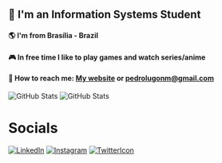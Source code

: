 <h2> 🎒 I'm an Information Systems Student </h2>

<h4>🌎 I'm from Brasília - Brazil</h4>
<h4>🎮 In free time I like to play games and watch series/anime</h4>
<h4>📧 How to reach me: <a href="https://www.lugon.dev/">My website</a> or <a href="mailto:pedrolugonm@gmail.com">pedrolugonm@gmail.com</a></h4>

<p>
<img src="https://github-readme-stats.vercel.app/api?username=1ugon&count_private=true&show_icons=true&theme=dark" alt="GitHub Stats"><img/>
  <img src="https://github-readme-stats.vercel.app/api/top-langs/?username=1ugon&layout=compact&langs_count=8&theme=dark" alt="GitHub Stats"><img/>
</p>

<h1> Socials </h1>
<p>
<a href="https://www.linkedin.com/in/1ugon/"><img src="https://camo.githubusercontent.com/ccb6ee4275a14aa1c69a8d0848a47cd5d35c1bdb5d15bcf2a7135018d700bd1d/68747470733a2f2f696d672e736869656c64732e696f2f62616467652f2d4c696e6b6564496e2d626c75653f7374796c653d666c61742d737175617265266c6f676f3d4c696e6b6564696e266c6f676f436f6c6f723d7768697465266c696e6b3d68747470733a2f2f7777772e6c696e6b6564696e2e636f6d2f696e2f68656c6c6f776c75616e2f" alt="LinkedIn"/></a>
<a href="https://www.instagram.com/1ugon/"><img src="https://camo.githubusercontent.com/a13b29c8c1169549dc33cb693697d9e8638b6e9d4eb4b284405b312e8c78aa04/68747470733a2f2f696d672e736869656c64732e696f2f62616467652f2d496e7374616772616d2d2532336662333935383f7374796c653d666c61742d737175617265266c6162656c436f6c6f723d253233666233393538266c6f676f3d696e7374616772616d266c6f676f436f6c6f723d464646464646266c696e6b3d68747470733a2f2f7777772e696e7374616772616d2e636f6d2f68656c6c6f776c75616e2f" alt="Instagram"/></a>
<a href="https://twitter.com/lu9on"><img src="https://camo.githubusercontent.com/bcc2db68ba8936282a6325a4b4c6a37cfca8a375cd5235642dd9cea7adca6411/68747470733a2f2f696d672e736869656c64732e696f2f62616467652f2d547769747465722d3163613066313f7374796c653d666c61742d737175617265266c6162656c436f6c6f723d316361306631266c6f676f3d74776974746572266c6f676f436f6c6f723d7768697465266c696e6b3d68747470733a2f2f747769747465722e636f6d2f68656c6c6f776c75616e" alt="TwitterIcon"/></a>
</p>
